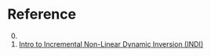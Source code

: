 # Reference

0. []()
0. [Intro to Incremental Non-Linear Dynamic Inversion (INDI)](https://fusion.engineering/intro-to-incremental-non-linear-dynamic-inversion-indi/)

